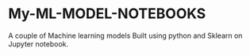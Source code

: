# My-ML-MODEL-NOTEBOOKS
A couple of Machine learning models Built using python and Sklearn on Jupyter notebook. 
